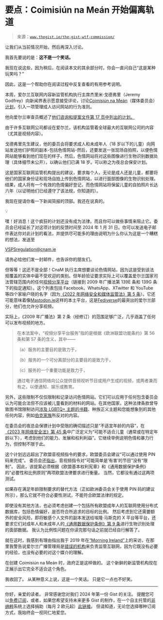 <!--yml

category: 未分类

日期：2024 年 05 月 27 日 14:34:38

-->

# 要点：Coimisiún na Meán 开始偏离轨道

> 来源：[`www.thegist.ie/the-gist-wtf-commission/`](https://www.thegist.ie/the-gist-wtf-commission/)

让我们从当前情况开始，然后再深入讨论。

我首先要说的是：**这不是一个笑话。**

我现在说这些，因为稍后，在阅读本文的其余部分时，你会一直问自己“这是某种玩笑吗？”

因此，这是一个帮助你在阅读过程中反复查看的有用参考说明。

本周，爱尔兰互联网内容新监管机构执行主席杰里米·戈德弗里（Jeremy Godfrey）向新闻界表示愿意接受评论，讨论[Coimisiún na Meán](https://www.cnam.ie/)（媒体委员会）[计划](https://www.cnam.ie/coimisiun-na-mean-opens-public-consultation-on-irelands-first-online-safety-code/)，引入一项管理成人访问网站的行为准则。

他向爱尔兰审查员概述了[他们咨询和提案文件第 17 页中列出的计划。](https://www.irishexaminer.com/news/arid-41300860.html)

由于许多互联网公司都设在爱尔兰，该机构监管着全球最大的互联网公司的内容（尤其是视频内容）。

戈德弗里先生建议，他的委员会将要求成人和未成年人（18 岁以下的儿童）向网站发送他们护照的副本-包括色情网站-然后，还要发送一张现场自拍照，以便色情网站能够看到他们现在的样子。然后，色情网站将对这些图像进行生物识别数据处理（具体细节未公开），以确认他们已满 18 岁。可以称之为夜总会保安计划。

这是国家互联网监管机构提出的建议，要求每个人，无论是成人还是儿童，都要将他们的国家身份证和现场自拍上传到色情网站，以进行面部图像的生物识别处理。结果，成人将有一个有效的色情偏好登记，而色情网站将保留儿童的自拍照片长达六年（以证明他们已经遵守了该法规，你知道的）。

我现在提请你看一下新闻简报的顶部。我还在说真的。

💡

嘿！好消息！这个疯狂的计划还没有成为法律。而且你可以做些事情来阻止它。委员会已经延长了对这项计划的反馈时间至 2024 年 1 月 31 日。你可以发送电子邮件表达你对此计划的看法，并提供尽可能多的理由说明为什么你认为这是一个糟糕的想法，发送至

VSPSregulation@cnam.ie

请务必给他们发一封邮件，也告诉你的朋友们。

但等等！这还不是全部！CnaM 执行主席想要谈论色情网站，因为这是受到该法规覆盖的实体中最不受欢迎的类别。但年龄验证要求实际上可以覆盖爱尔兰国家司法管辖范围内的任何[视频分享平台](https://www.cnam.ie/designation-notices/)（链接到 2009 年广播法第 139E 条和 139G 条下的指定通知）。这个列表包括 Facebook、WhatsApp、XTwitter 和 YouTube 等四个家喻户晓的名字（因为[《2022 年网络安全和媒体监管法》第 5 条](https://www.irishstatutebook.ie/eli/2022/act/41/section/5/enacted/en/html?q=video-sharing+platform&search_type=all)）。它还可能意味着像[Mastodon.ie](https://mastodon.ie)这样的本土平台，这是[Fediverse](https://www.theverge.com/23990974/social-media-2023-fediverse-mastodon-threads-activitypub)的最突出的爱尔兰部分，他们也允许分享视频。

实际上，《2009 年广播法》第 2 条（经修订）的范围足够广泛，几乎涵盖了任何可以发布视频的地方。

> 在本法案中，“视频分享平台服务”指的是根据《欧洲联盟功能条约》第 56 条和第 57 条的含义，其中——
> 
> （a）服务的主要目的是致力于，
> 
> （b）服务的一个可分离部分的主要目的是致力于，
> 
> （c）服务的一个重要功能是致力于，
> 
> 通过电子通信网络向公众提供音频视听节目或用户生成的视频，或两者兼而有之，以便通知、娱乐或教育。

另外，这些限制不仅仅限制和记录访问色情网站。它们可以应用于任何包含委员会认为可能合法但不应该被儿童看到的材料的网站。在其他国家，这种法律条款曾导致图书馆限制访问[涉及 LGBTQ+ 主题的书籍](https://www.nytimes.com/2023/09/21/books/book-ban-rise-libraries.html)、种族正义主题和您能想象到的其他任何内容，例如[伯克家族](https://www.thegist.ie/the-gist-checking-the-weather/)所反对的内容。

在委员会的夜总会保镖计划中受限的确切描述只是“不适宜年龄的内容”，在[《2023 年网络安全法》第 45 条](https://www.irishstatutebook.ie/eli/2022/act/41/section/45/enacted/en/html#sec45)中广泛定义为“可能不适合儿童（通常或在特定年龄以下），考虑到他们的能力、发展和权利利益”。它继续举例说明色情和暴力行为，但控制不限于此。

这个计划远远超出了欧盟音视频指令的要求，欧盟委员会建议“可以通过使用 PIN 码来完成”。 委员会还[指出](https://digital-strategy.ec.europa.eu/en/policies/avmsd-protection-minors)，音视频指令对“可能简单是‘有害’的节目”没有“限制”。 因此，该提案必须根据《欧盟基本权利宪章》和《通用数据保护条例》的“必要性和比例原则”两项欧盟法律要求进行衡量。 当然，它都没有通过这两项测试。

如果存在满足年龄限制要求的替代方法（正如欧洲委员会关于使用 PIN 码的建议所示），那么它就不符合必要性测试，不能符合欧盟法律的规定。

即使没有其他方法，也必须考虑创建一个包括所有欧盟成年人的互联网使用分布式数据库，包括色情偏好，是否符合所追求的目标的比例。 然后考虑到它还需要额外的安全风险，即将敏感个人文件的副本发送给埃隆·马斯克的 X 平台等平台，还要求它们对成年人和未成年人的[《通用数据保护条例》第 9 条](https://gdpr-info.eu/art-9-gdpr/)进行生物识别处理的面部数据。 我认为比例性问题在你读完那句话之前就已经自行解答了。

就在这时，我感到有理由指出我于 2019 年在[“Morning Ireland”](https://www.rte.ie/radio/radio1/clips/21574302/)上的采访，在那里我警告说爱尔兰广播管理局是[错误的机构](https://www.rte.ie/news/ireland/2019/0624/1057148-online-safety/)来负责监管互联网，因为它既没有必要的经验，也没有必要的对这个媒介的理解。

在创建 Coimisiún na Meán 时，政府正是这样做的。 这个新鲜的新监管机构现在正展示出它完全不适合这个角色。

我收回了。 从某种意义上说，这是一个笑话。 只是它一点也不好笑。

* * *

你好，亲爱的读者。 非常感谢您对我们 2024 年第一份 Gist 的关注。 提醒您可以[免费订阅](https://www.thegist.ie/#/portal/signup/free)，或者，如果您希望支持未来更多 Gist 的制作，在一个自主托管的[非纳粹](https://www.nytimes.com/2023/12/22/business/substack-nazis-content-moderation.html)系统上选择捐助（每月 2 欧元起）[此链接](https://www.thegist.ie/#/portal/signup)。 但请知道，无论您选择哪种订阅方式，我始终会一视同仁地爱您。
